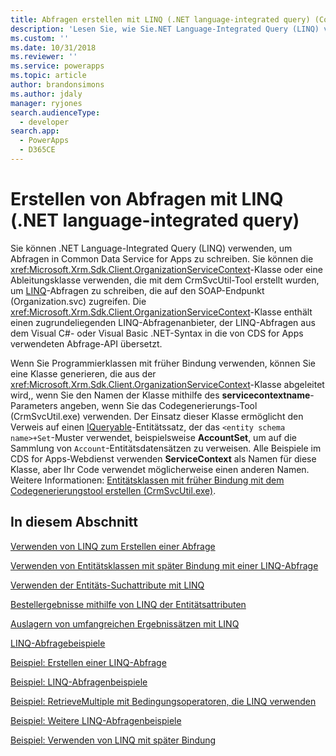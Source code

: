 ```yaml
---
title: Abfragen erstellen mit LINQ (.NET language-integrated query) (Common Data Service for Apps) | Microsoft Docs
description: 'Lesen Sie, wie Sie.NET Language-Integrated Query (LINQ) verwenden, um Abfragen in Common Data Service for Apps zu schreiben.'
ms.custom: ''
ms.date: 10/31/2018
ms.reviewer: ''
ms.service: powerapps
ms.topic: article
author: brandonsimons
ms.author: jdaly
manager: ryjones
search.audienceType:
  - developer
search.app:
  - PowerApps
  - D365CE
---
```

# <a name="build-queries-with-linq-net-language-integrated-query"></a>Erstellen von Abfragen mit LINQ (.NET language-integrated query)

Sie können .NET Language-Integrated Query (LINQ) verwenden, um Abfragen in Common Data Service for Apps zu schreiben. Sie können die <xref:Microsoft.Xrm.Sdk.Client.OrganizationServiceContext>-Klasse oder eine Ableitungsklasse verwenden, die mit dem CrmSvcUtil-Tool erstellt wurden, um [LINQ](https://msdn.microsoft.com/library/bb397897.aspx)-Abfragen zu schreiben, die auf den SOAP-Endpunkt (Organization.svc) zugreifen. Die <xref:Microsoft.Xrm.Sdk.Client.OrganizationServiceContext>-Klasse enthält einen zugrundeliegenden LINQ-Abfragenanbieter, der LINQ-Abfragen aus dem Visual C#- oder Visual Basic .NET-Syntax in die von CDS for Apps verwendeten Abfrage-API übersetzt.  
  
 Wenn Sie Programmierklassen mit früher Bindung verwenden, können Sie eine Klasse generieren, die aus der <xref:Microsoft.Xrm.Sdk.Client.OrganizationServiceContext>-Klasse abgeleitet wird,, wenn Sie den Namen der Klasse mithilfe des **servicecontextname**-Parameters angeben, wenn Sie das Codegenerierungs-Tool (CrmSvcUtil.exe) verwenden. Der Einsatz dieser Klasse ermöglicht den Verweis auf einen [IQueryable](https://msdn.microsoft.com/library/system.linq.iqueryable.aspx)-Entitätssatz, der das `<entity schema name>+Set`-Muster verwendet, beispielsweise **AccountSet**, um auf die Sammlung von `Account`-Entitätsdatensätzen zu verweisen. Alle Beispiele im CDS for Apps-Webdienst verwenden **ServiceContext** als Namen für diese Klasse, aber Ihr Code verwendet möglicherweise einen anderen Namen. Weitere Informationen: [Entitätsklassen mit früher Bindung mit dem Codegenerierungstool erstellen (CrmSvcUtil.exe)](/dynamics365/customer-engagement/developer/org-service/create-early-bound-entity-classes-code-generation-tool.md). 
  
## <a name="in-this-section"></a>In diesem Abschnitt  
 [Verwenden von LINQ zum Erstellen einer Abfrage](use-linq-construct-query.md)  
  
 [Verwenden von Entitätsklassen mit später Bindung mit einer LINQ-Abfrage](use-late-bound-entity-class-linq-query.md)  
  
 [Verwenden der Entitäts-Suchattribute mit LINQ](order-results-entity-attributes-linq.md)  
  
 [Bestellergebnisse mithilfe von LINQ der Entitätsattributen](/dynamics365/customer-engagement/developer/org-service/order-results-entity-attributes-linq)  
  
 [Auslagern von umfangreichen Ergebnissätzen mit LINQ](/dynamics365/customer-engagement/developer/org-service/page-large-result-sets-linq)  
  
 [LINQ-Abfragebeispiele](/dynamics365/customer-engagement/developer/org-service/linq-query-examples)  
  
 [Beispiel: Erstellen einer LINQ-Abfrage](/dynamics365/customer-engagement/developer/org-service/sample-create-linq-query)  
  
 [Beispiel: LINQ-Abfragenbeispiele](/dynamics365/customer-engagement/developer/org-service/sample-complex-linq-queries)  
  
 [Beispiel: RetrieveMultiple mit Bedingungsoperatoren, die LINQ verwenden](/dynamics365/customer-engagement/developer/org-service/sample-retrieve-multiple-with-condition-operators-using-linq)  
  
 [Beispiel: Weitere LINQ-Abfragenbeispiele](/dynamics365/customer-engagement/developer/org-service/sample-more-linq-query-examples)  
  
 [Beispiel: Verwenden von LINQ mit später Bindung](/dynamics365/customer-engagement/developer/org-service/sample-create-linq-query-late-binding)